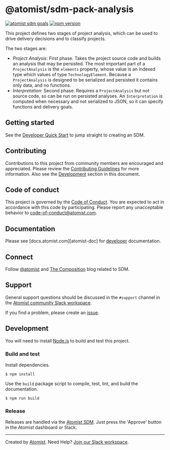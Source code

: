 # @atomist/sdm-pack-analysis

[![atomist sdm goals](https://badge.atomist.com/T29E48P34/atomist/sdm-pack-analysis/861fefe5-af44-4445-b1b7-7f364712e386)](https://app.atomist.com/workspace/T29E48P34)
[![npm version](https://img.shields.io/npm/v/@atomist/sdm-pack-analysis.svg)](https://www.npmjs.com/package/@atomist/sdm-pack-anaylsis)

This project defines two stages of project analysis, which can be used to
drive delivery decisions and to classify projects.

The two stages are:

- _Project Analysis_: First phase. Takes the project source code and
builds an analysis that may be persisted. The most important part of
a `ProjectAnalysis` is the `elements` property, whose value is an indexed type which values
of type `TechnologyElement`. Because a `ProjectAnalysis` is designed to be
serialized and persisted it contains only data, and no functions.
- _Interpretation_: Second phase. Requires a `ProjectAnalysis` but not source
code, so can be run on persisted analyses. An `Interpretation` is computed
when necessary and not serialized to JSON, so it can specify functions and
delivery goals.

## Getting started

See the [Developer Quick Start][atomist-quick] to jump straight to
creating an SDM.

[atomist-quick]: https://docs.atomist.com/quick-start/ (Atomist - Developer Quick Start)

## Contributing

Contributions to this project from community members are encouraged
and appreciated. Please review the [Contributing
Guidelines](CONTRIBUTING.md) for more information. Also see the
[Development](#development) section in this document.

## Code of conduct

This project is governed by the [Code of
Conduct](CODE_OF_CONDUCT.md). You are expected to act in accordance
with this code by participating. Please report any unacceptable
behavior to code-of-conduct@atomist.com.

## Documentation

Please see [docs.atomist.com][atomist-doc] for
[developer][atomist-doc-sdm] documentation.

[atomist-doc-sdm]: https://docs.atomist.com/developer/sdm/ (Atomist Documentation - SDM Developer)

## Connect

Follow [@atomist][atomist-twitter] and [The Composition][atomist-blog]
blog related to SDM.

[atomist-twitter]: https://twitter.com/atomist (Atomist on Twitter)
[atomist-blog]: https://the-composition.com/ (The Composition - The Official Atomist Blog)

## Support

General support questions should be discussed in the `#support`
channel in the [Atomist community Slack workspace][slack].

If you find a problem, please create an [issue][].

[issue]: https://github.com/atomist-seeds/sdm-pack/issues

## Development

You will need to install [Node.js][node] to build and test this
project.

[node]: https://nodejs.org/ (Node.js)

### Build and test

Install dependencies.

```
$ npm install
```

Use the `build` package script to compile, test, lint, and build the
documentation.

```
$ npm run build
```

### Release

Releases are handled via the [Atomist SDM][atomist-sdm].  Just press
the 'Approve' button in the Atomist dashboard or Slack.

[atomist-sdm]: https://github.com/atomist/atomist-sdm (Atomist Software Delivery Machine)

---

Created by [Atomist][atomist].
Need Help?  [Join our Slack workspace][slack].

[atomist]: https://atomist.com/ (Atomist - How Teams Deliver Software)
[slack]: https://join.atomist.com/ (Atomist Community Slack)
